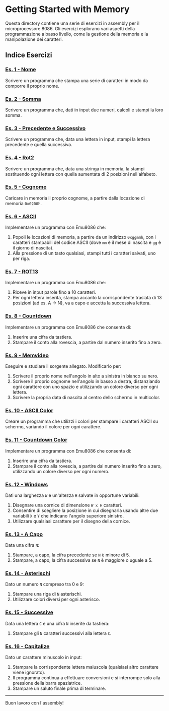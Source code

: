 # Getting Started with Memory

Questa directory contiene una serie di esercizi in assembly per il microprocessore 8086. Gli esercizi esplorano vari aspetti della programmazione a basso livello, come la gestione della memoria e la manipolazione dei caratteri.

## Indice Esercizi

### [Es. 1 - Nome](Es%201%20-%20Nome.asm)
Scrivere un programma che stampa una serie di caratteri in modo da comporre il proprio nome.

### [Es. 2 - Somma](Es%202%20-%20Somma.asm)
Scrivere un programma che, dati in input due numeri, calcoli e stampi la loro somma.

### [Es. 3 - Precedente e Successivo](Es%203%20-%20PrecedenteSuccessivo.asm)
Scrivere un programma che, data una lettera in input, stampi la lettera precedente e quella successiva.

### [Es. 4 - Rot2](Es%204%20-%20Rot2.asm)
Scrivere un programma che, data una stringa in memoria, la stampi sostituendo ogni lettera con quella aumentata di 2 posizioni nell'alfabeto.

### [Es. 5 - Cognome](Es%205%20-%20Cognome.asm)
Caricare in memoria il proprio cognome, a partire dalla locazione di memoria `0x0200h`.

### [Es. 6 - ASCII](Es%206%20-%20ASCII.asm)
Implementare un programma con Emu8086 che:
1. Popoli le locazioni di memoria, a partire da un indirizzo `0xggmmh`, con i caratteri stampabili del codice ASCII (dove `mm` è il mese di nascita e `gg` è il giorno di nascita).
2. Alla pressione di un tasto qualsiasi, stampi tutti i caratteri salvati, uno per riga.

### [Es. 7 - ROT13](Es%207%20-%20ROT13.asm)
Implementare un programma con Emu8086 che:
1. Riceve in input parole fino a 10 caratteri.
2. Per ogni lettera inserita, stampa accanto la corrispondente traslata di 13 posizioni (ad es. A → N), va a capo e accetta la successiva lettera.

### [Es. 8 - Countdown](Es%208%20-%20Countdown.asm)
Implementare un programma con Emu8086 che consenta di:
1. Inserire una cifra da tastiera.
2. Stampare il conto alla rovescia, a partire dal numero inserito fino a zero.

### [Es. 9 - Memvideo](Es%209%20-%20Memvideo.asm)
Eseguire e studiare il sorgente allegato. Modificarlo per:
1. Scrivere il proprio nome nell'angolo in alto a sinistra in bianco su nero.
2. Scrivere il proprio cognome nell'angolo in basso a destra, distanziando ogni carattere con uno spazio e utilizzando un colore diverso per ogni lettera.
3. Scrivere la propria data di nascita al centro dello schermo in multicolor.

### [Es. 10 - ASCII Color](Es%2010%20-%20ASCII%20Color.asm)
Creare un programma che utilizzi i colori per stampare i caratteri ASCII su schermo, variando il colore per ogni carattere.

### [Es. 11 - Countdown Color](Es%2011%20-%20Countdown%20Color.asm)
Implementare un programma con Emu8086 che consenta di:
1. Inserire una cifra da tastiera.
2. Stampare il conto alla rovescia, a partire dal numero inserito fino a zero, utilizzando un colore diverso per ogni numero.

### [Es. 12 - Windows](Es%2012%20-%20Windows.asm)
Dati una larghezza `W` e un'altezza `H` salvate in opportune variabili:
1. Disegnare una cornice di dimensione `W x H` caratteri.
2. Consentire di scegliere la posizione in cui disegnarla usando altre due variabili `X` e `Y` che indicano l'angolo superiore sinistro.
3. Utilizzare qualsiasi carattere per il disegno della cornice.

### [Es. 13 - A Capo](Es%2013%20-%20A%20Capo.asm)
Data una cifra `N`:
1. Stampare, a capo, la cifra precedente se `N` è minore di 5.
2. Stampare, a capo, la cifra successiva se `N` è maggiore o uguale a 5.

### [Es. 14 - Asterischi](Es%2014%20-%20Asterischi.asm)
Dato un numero `N` compreso tra 0 e 9:
1. Stampare una riga di `N` asterischi.
2. Utilizzare colori diversi per ogni asterisco.

### [Es. 15 - Successive](Es%2015%20-%20Successive.asm)
Data una lettera `C` e una cifra `N` inserite da tastiera:
1. Stampare gli `N` caratteri successivi alla lettera `C`.

### [Es. 16 - Capitalize](Es%2016%20-%20Capitalize.asm)
Dato un carattere minuscolo in input:
1. Stampare la corrispondente lettera maiuscola (qualsiasi altro carattere viene ignorato).
2. Il programma continua a effettuare conversioni e si interrompe solo alla pressione della barra spaziatrice.
3. Stampare un saluto finale prima di terminare.

---

Buon lavoro con l'assembly!
